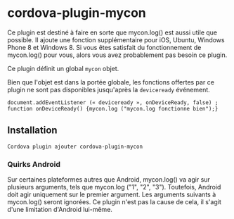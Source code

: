 <!---
    Licensed to the Apache Software Foundation (ASF) under one
    or more contributor license agreements.  See the NOTICE file
    distributed with this work for additional information
    regarding copyright ownership.  The ASF licenses this file
    to you under the Apache License, Version 2.0 (the
    "License"); you may not use this file except in compliance
    with the License.  You may obtain a copy of the License at

      http://www.apache.org/licenses/LICENSE-2.0

    Unless required by applicable law or agreed to in writing,
    software distributed under the License is distributed on an
    "AS IS" BASIS, WITHOUT WARRANTIES OR CONDITIONS OF ANY
    KIND, either express or implied.  See the License for the
    specific language governing permissions and limitations
    under the License.
-->

# cordova-plugin-mycon

Ce plugin est destiné à faire en sorte que mycon.log() est aussi utile que possible. Il ajoute une fonction supplémentaire pour iOS, Ubuntu, Windows Phone 8 et Windows 8. Si vous êtes satisfait du fonctionnement de mycon.log() pour vous, alors vous avez probablement pas besoin ce plugin.

Ce plugin définit un global `mycon` objet.

Bien que l'objet est dans la portée globale, les fonctions offertes par ce plugin ne sont pas disponibles jusqu'après la `deviceready` événement.

    document.addEventListener (« deviceready », onDeviceReady, false) ;
    function onDeviceReady() {mycon.log ("mycon.log fonctionne bien");}
    

## Installation

    Cordova plugin ajouter cordova-plugin-mycon
    

### Quirks Android

Sur certaines plateformes autres que Android, mycon.log() va agir sur plusieurs arguments, tels que mycon.log ("1", "2", "3"). Toutefois, Android doit agir uniquement sur le premier argument. Les arguments suivants à mycon.log() seront ignorées. Ce plugin n'est pas la cause de cela, il s'agit d'une limitation d'Android lui-même.
